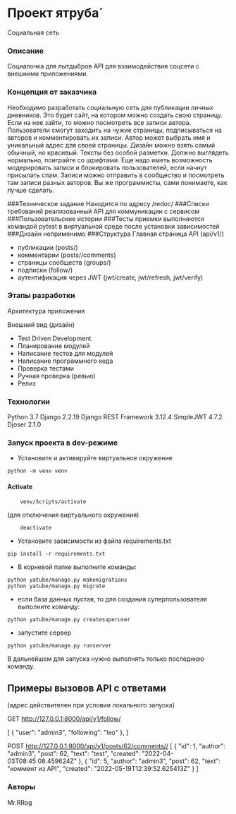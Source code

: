 # Проект ятруба́
Социальная сеть

### Описание
Социалочка для лытдыбров
API для взаимодействия соцсети с внешними приложениями.

### Концепция от заказчика
Необходимо разработать социальную сеть для публикации личных дневников.
Это будет сайт, на котором можно создать свою страницу. Если на нее зайти, то можно посмотреть все записи автора.
Пользователи смогут заходить на чужие страницы, подписываться на авторов и комментировать их записи.
Автор может выбрать имя и уникальный адрес для своей страницы. Дизайн можно взять самый обычный, но красивый. Тексты без особой разметки.
Должно выглядеть нормально, поиграйте со шрифтами. Еще надо иметь возможность модерировать записи и блокировать пользователей, если начнут присылать спам.
Записи можно отправить в сообщество и посмотреть там записи разных авторов.
Вы же программисты, сами понимаете, как лучше сделать.

###Техническое задание
Находится по адресу /redoc/
###Списки требований
реализованный API для коммуникации с сервисом
###Пользовательские истории 
###Тесты приемки
выполняются командой pytest в виртуальной среде после установки зависимостей
###Дизайн
неприменимо
###Структура
Главная страница API (api/v1/)
- публикации (posts/)
- комментарии (posts/<id>/comments)
- страницы сообществ (groups/)
- подписки (follow/)
- аутентификация через JWT (jwt/create, jwt/refresh, jwt/verify)

### Этапы разработки

Архитектура приложения

Внешний вид (дизайн)

- Test Driven Development
- Планирование модулей
- Написание тестов для модулей
- Написание программного кода
- Проверка тестами
- Ручная проверка (ревью)
- Релиз

### Технологии
Python 3.7
Django 2.2.19
Django REST Framework 3.12.4
SimpleJWT 4.7.2
Djoser 2.1.0

### Запуск проекта в dev-режиме
- Установите и активируйте виртуальное окружение
```
python -m venv venv
```
#### Activate
```
	venv/Scripts/activate
```
(для отключения виртуального окружения)
```
	deactivate
```
- Установите зависимости из файла requirements.txt
```
pip install -r requirements.txt
``` 
- В корневой папке выполните команды:
```
python yatube/manage.py makemigrations
python yatube/manage.py migrate
```
- если база данных пустая, то для создания суперпользователя выполните команду:
```
python yatube/manage.py createsuperuser
```
- запустите сервер
```
python yatube/manage.py runserver
```
В дальнейшем для запуска нужно выполнять только последнюю команду.

## Примеры вызовов API с ответами
(адрес действителен при условии локального запуска)

GET http://127.0.0.1:8000/api/v1/follow/

[
    {
        "user": "admin3",
        "following": "leo"
    },
]

POST http://127.0.0.1:8000/api/v1/posts/62/comments//
[
    {
        "id": 1,
        "author": "admin3",
        "post": 62,
        "text": "test",
        "created": "2022-04-03T08:45:08.459624Z"
    },
    {
        "id": 5,
        "author": "admin3",
        "post": 62,
        "text": "коммент из API",
        "created": "2022-05-19T12:39:52.625413Z"
    }
]

### Авторы
Mr.RRog 
